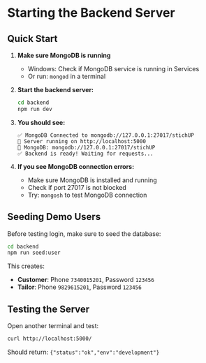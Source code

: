 # Starting the Backend Server

## Quick Start

1. **Make sure MongoDB is running**
   - Windows: Check if MongoDB service is running in Services
   - Or run: `mongod` in a terminal

2. **Start the backend server:**
   ```bash
   cd backend
   npm run dev
   ```

3. **You should see:**
   ```
   ✅ MongoDB Connected to mongodb://127.0.0.1:27017/stichUP
   🚀 Server running on http://localhost:5000
   📡 MongoDB: mongodb://127.0.0.1:27017/stichUP
   ✅ Backend is ready! Waiting for requests...
   ```

4. **If you see MongoDB connection errors:**
   - Make sure MongoDB is installed and running
   - Check if port 27017 is not blocked
   - Try: `mongosh` to test MongoDB connection

## Seeding Demo Users

Before testing login, make sure to seed the database:

```bash
cd backend
npm run seed:user
```

This creates:
- **Customer**: Phone `7340015201`, Password `123456`
- **Tailor**: Phone `9829615201`, Password `123456`

## Testing the Server

Open another terminal and test:
```bash
curl http://localhost:5000/
```

Should return: `{"status":"ok","env":"development"}`

